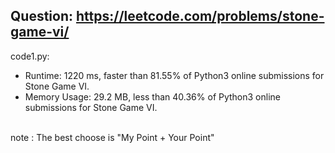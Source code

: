 ## Question: https://leetcode.com/problems/stone-game-vi/

code1.py:
* Runtime: 1220 ms, faster than 81.55% of Python3 online submissions for Stone Game VI.
* Memory Usage: 29.2 MB, less than 40.36% of Python3 online submissions for Stone Game VI.

</br>note : The best choose is "My Point + Your Point"